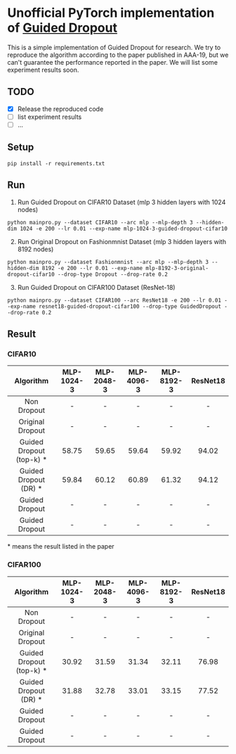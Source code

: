 # Unofficial PyTorch implementation of [Guided Dropout](https://arxiv.org/abs/1812.03965)
This is a simple implementation of Guided Dropout for research.
We try to reproduce the algorithm according to the paper published in AAA-19, but we can't guarantee the performance reported in the paper.
We will list some experiment results soon.

## TODO
- [x]  Release the reproduced code
- [ ]  list experiment results
- [ ]  ...

## Setup
```
pip install -r requirements.txt
```

## Run
1. Run Guided Dropout on CIFAR10 Dataset (mlp 3 hidden layers with 1024 nodes)
```
python mainpro.py --dataset CIFAR10 --arc mlp --mlp-depth 3 --hidden-dim 1024 -e 200 --lr 0.01 --exp-name mlp-1024-3-guided-dropout-cifar10
```

2. Run Original Dropout on Fashionmnist Dataset (mlp 3 hidden layers with 8192 nodes)
```
python mainpro.py --dataset Fashionmnist --arc mlp --mlp-depth 3 --hidden-dim 8192 -e 200 --lr 0.01 --exp-name mlp-8192-3-original-dropout-cifar10 --drop-type Dropout --drop-rate 0.2
```

3. Run Guided Dropout on CIFAR100 Dataset (ResNet-18)
```
python mainpro.py --dataset CIFAR100 --arc ResNet18 -e 200 --lr 0.01 --exp-name resnet18-guided-dropout-cifar100 --drop-type GuidedDropout --drop-rate 0.2
```
## Result
### CIFAR10
|   Algorithm  | MLP-1024-3 | MLP-2048-3 | MLP-4096-3 | MLP-8192-3 | ResNet18 |
|:--------:|:--------:|:--------:|:--------:| :--------:|:--------:|
|   Non Dropout  | - | - | - | - | - |
|   Original Dropout  | - | - | - | - | - |
|   Guided Dropout (top-k) * | 58.75 | 59.65 | 59.64 | 59.92 | 94.02 |
|   Guided Dropout (DR) * | 59.84 | 60.12 | 60.89 | 61.32 | 94.12 |
|   Guided Dropout  | - | - | - | - | - |
|   Guided Dropout | - | - | - | - | - |

\* means the result listed in the paper

### CIFAR100
|   Algorithm  | MLP-1024-3 | MLP-2048-3 | MLP-4096-3 | MLP-8192-3 | ResNet18 |
|:--------:|:--------:|:--------:|:--------:| :--------:|:--------:|
|   Non Dropout  | - | - | - | - | - |
|   Original Dropout  | - | - | - | - | - |
|   Guided Dropout (top-k) * | 30.92 | 31.59 | 31.34 | 32.11 | 76.98 |
|   Guided Dropout (DR) * | 31.88 | 32.78 | 33.01 | 33.15 | 77.52 |
|   Guided Dropout  | - | - | - | - | - |
|   Guided Dropout | - | - | - | - | - |



